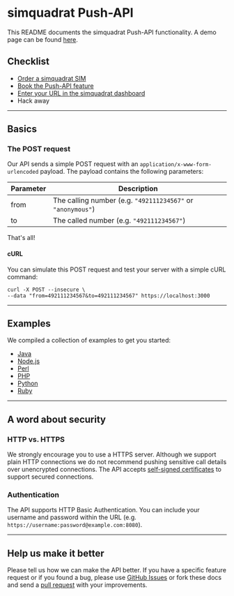 # simquadrat Push-API

This README documents the simquadrat Push-API functionality. A demo page can be found [here](https://api.simquadrat.de).

## Checklist

* [Order a simquadrat SIM](https://www.simquadrat.de)
* [Book the Push-API feature](https://www.simquadrat.de/feature-store/push-api)
* [Enter your URL in the simquadrat dashboard](https://www.simquadrat.de/dashboard)
* Hack away

***

## Basics

### The POST request

Our API sends a simple POST request with an `application/x-www-form-urlencoded` payload. The payload contains the following parameters:

Parameter | Description
--------- | -----------
from      | The calling number (e.g. `"492111234567"` or `"anonymous"`)
to        | The called number (e.g. `"492111234567"`)

That's all!

#### cURL

You can simulate this POST request and test your server with a simple cURL command:

```shell
curl -X POST --insecure \
--data "from=492111234567&to=492111234567" https://localhost:3000
```

***

## Examples

We compiled a collection of examples to get you started:

* [Java](https://github.com/sipgate/Push-API/tree/master/examples/java)
* [Node.js](https://github.com/sipgate/Push-API/tree/master/examples/node.js)
* [Perl](https://github.com/sipgate/Push-API/tree/master/examples/perl)
* [PHP](https://github.com/sipgate/Push-API/tree/master/examples/php)
* [Python](https://github.com/sipgate/Push-API/tree/master/examples/python)
* [Ruby](https://github.com/sipgate/Push-API/tree/master/examples/ruby)

***

## A word about security

### HTTP vs. HTTPS

We strongly encourage you to use a HTTPS server. Although we support plain HTTP connections we do not recommend pushing sensitive call details over unencrypted connections. The API accepts [self-signed certificates](http://stackoverflow.com/a/10176685) to support secured connections.

### Authentication

The API supports HTTP Basic Authentication. You can include your username and password within the URL (e.g. `https://username:password@example.com:8080`).

***

## Help us make it better

Please tell us how we can make the API better. If you have a specific feature request or if you found a bug, please use [GitHub Issues](https://github.com/sipgate/Push-API/issues) or fork these docs and send a [pull request](https://github.com/sipgate/Push-API/pulls) with your improvements.

